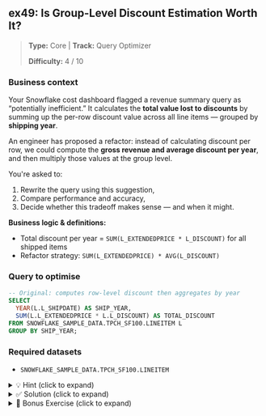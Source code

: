 ## ex49: Is Group-Level Discount Estimation Worth It?

> **Type:** Core | **Track:** Query Optimizer  
>
> **Difficulty:** 4 / 10

### Business context
Your Snowflake cost dashboard flagged a revenue summary query as “potentially inefficient.” It calculates the **total value lost to discounts** by summing up the per-row discount value across all line items — grouped by **shipping year**.

An engineer has proposed a refactor: instead of calculating discount per row, we could compute the **gross revenue and average discount per year**, and then multiply those values at the group level.

You're asked to:
1. Rewrite the query using this suggestion,
2. Compare performance and accuracy,
3. Decide whether this tradeoff makes sense — and when it might.

**Business logic & definitions:**
* Total discount per year = `SUM(L_EXTENDEDPRICE * L_DISCOUNT)` for all shipped items
* Refactor strategy: `SUM(L_EXTENDEDPRICE) * AVG(L_DISCOUNT)`

### Query to optimise

```sql
-- Original: computes row-level discount then aggregates by year
SELECT
  YEAR(L.L_SHIPDATE) AS SHIP_YEAR,
  SUM(L.L_EXTENDEDPRICE * L.L_DISCOUNT) AS TOTAL_DISCOUNT
FROM SNOWFLAKE_SAMPLE_DATA.TPCH_SF100.LINEITEM L
GROUP BY SHIP_YEAR;
```

### Required datasets

* `SNOWFLAKE_SAMPLE_DATA.TPCH_SF100.LINEITEM`

<details>
<summary>💡 Hint (click to expand)</summary>

#### How to think about it

Try separating the components of the formula:
- `L_EXTENDEDPRICE`: total gross value
- `L_DISCOUNT`: average discount per group

You can calculate both **per year**, then apply the formula once per group — avoiding the row-level math.

But don’t assume faster means better — test both performance and output.

#### Helpful SQL concepts

`GROUP BY`, `YEAR()`, `SUM`, `AVG`, performance reasoning

```sql
SELECT SUM(value) * AVG(rate)
FROM table
GROUP BY date_key;
```

</details>

<details>
<summary>✅ Solution (click to expand)</summary>

#### Refactored query

```sql
SELECT
  YEAR(L.L_SHIPDATE) AS SHIP_YEAR,
  SUM(L.L_EXTENDEDPRICE) AS GROSS_REVENUE,
  AVG(L.L_DISCOUNT) AS AVG_DISCOUNT,
  SUM(L.L_EXTENDEDPRICE) * AVG(L.L_DISCOUNT) AS ESTIMATED_DISCOUNT
FROM SNOWFLAKE_SAMPLE_DATA.TPCH_SF100.LINEITEM L
GROUP BY SHIP_YEAR;
```

#### Performance and result comparison

In practice:
* You may observe **slightly faster runtime** for the refactored query (e.g., 1.2–1.4×), especially on cold cache.
* Both queries scan the same rows and partitions — but the second version avoids per-row multiplication.
* Results will differ: the original gives **exact discount totals**, while the refactor gives **an estimate** using group-level aggregates.
* `SUM(gross) * AVG(discount)` can **over- or underestimate** total discounts applies the **same average discount to all revenue**

#### Business answer

This refactor provides **only minor compute savings** and the result is **no longer mathematically exact**.

For production financial reporting, you'd certainly prefer the precise version.

#### Take-aways

* Don't default to refactoring unless it has **meaningful impact** — in this case, the change is minor.
* Use **group-level estimation** for speed when:
  - Precision is not affected (e.g. simple arithmatics)
  - Precision isn’t critical (e.g. high-level KPIs)
  - Or you’re working with very large datasets.
* Be aware that small query shape differences can affect **result accuracy** — not just cost.

</details>

<details>
<summary>🎁 Bonus Exercise (click to expand)</summary>

Repeat both queries, but only for line items with `L_QUANTITY > 50`.  
Does narrowing the dataset change the performance difference between the approaches?

</details>
